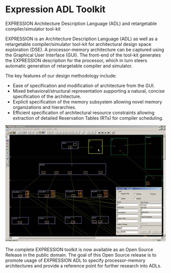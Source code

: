 # Expression ADL Toolkit
EXPRESSION Architecture Description Language (ADL) and retargetable compiler/simulator tool-kit 

EXPRESSION is an Architecture Description Language (ADL) as well as a retargetable compiler/simulator tool-kit for architectural design space exploration (DSE). A processor-memory architecture can be captured using the Graphical User Interface (GUI). The front-end of the tool-kit generates the EXPRESSION description for the processor, which in turn steers automatic generation of retargetable compiler and simulator.

The key features of our design methodology include:
	
- Ease of specification and modification of architecture from the GUI.	
- Mixed behavioral/structural representation supporting a natural, concise specification of the architecture.
- Explicit specification of the memory subsystem allowing novel memory organizations and hierarchies.
- Efficient specification of architectural resource constraints allowing extraction of detailed Reservation Tables (RTs) for compiler scheduling.


![EXPRESSION GUI](https://github.com/EPIC-CSU/expression/blob/main/expression-gui.jpg)


The complete EXPRESSION toolkit is now available as an Open Source Release in the public domain. The goal of this Open Source release is to promote usage of EXPRESSION ADL to specify processor-memory architectures and provide a reference point for further research into ADLs. 
